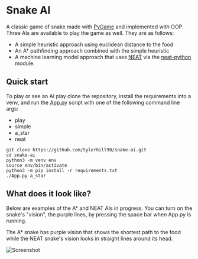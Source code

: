 # Snake AI
A classic game of snake made with [PyGame](https://www.pygame.org/news) and implemented with OOP. Three AIs are available to play the game as well. They are as follows:

- A simple heuristic approach using euclidean distance to the food
- An A* pathfinding approach combined with the simple heuristic
- A machine learning model approach that uses [NEAT](http://nn.cs.utexas.edu/downloads/papers/stanley.ec02.pdf) via the [neat-python](https://neat-python.readthedocs.io/en/latest/) module.

## Quick start

To play or see an AI play clone the repository, install the requirements into a venv, and run the [App.py](./App.py) script with one of the following command line args:

- play
- simple
- a_star
- neat

```console
git clone https://github.com/tylerhill90/snake-ai.git
cd snake-ai
python3 -m venv env
source env/bin/activate
python3 -m pip install -r requirements.txt
./App.py a_star
```

## What does it look like?

Below are examples of the A* and NEAT AIs in progress. You can turn on the snake's "vision", the purple lines, by pressing the space bar when App.py is running. 

The A* snake has purple vision that shows the shortest path to the food while the NEAT snake's vision looks in straight lines around its head.

![Screenshot](static/example.gif)
